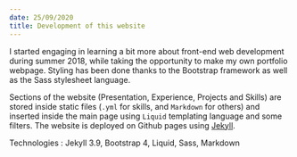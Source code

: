 ```yaml
---
date: 25/09/2020
title: Development of this website
---
```


I started engaging in learning a bit more about front-end web development during summer 2018, while taking the opportunity to make my own portfolio webpage. Styling has been done thanks to the Bootstrap framework as well as the Sass stylesheet language.

Sections of the website (Presentation, Experience, Projects and Skills) are stored inside static files (`.yml` for skills, and `Markdown` for others) and inserted inside the main page using `Liquid` templating language and some filters. The website is deployed on Github pages using [Jekyll](https://jekyllrb.com).

Technologies : Jekyll 3.9, Bootstrap 4, Liquid, Sass, Markdown 